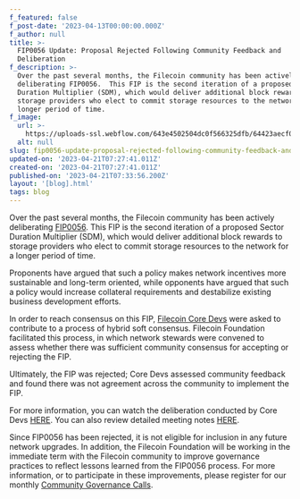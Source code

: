 ```yaml
---
f_featured: false
f_post-date: '2023-04-13T00:00:00.000Z'
f_author: null
title: >-
  FIP0056 Update: Proposal Rejected Following Community Feedback and
  Deliberation
f_description: >-
  Over the past several months, the Filecoin community has been actively
  deliberating FIP0056.  This FIP is the second iteration of a proposed Sector
  Duration Multiplier (SDM), which would deliver additional block rewards to
  storage providers who elect to commit storage resources to the network for a
  longer period of time.  
f_image:
  url: >-
    https://uploads-ssl.webflow.com/643e4502504dc0f566325dfb/64423aecf053c9bee87f58d2_fip0056-not-accepted.png
  alt: null
slug: fip0056-update-proposal-rejected-following-community-feedback-and-deliberation
updated-on: '2023-04-21T07:27:41.011Z'
created-on: '2023-04-21T07:27:41.011Z'
published-on: '2023-04-21T07:33:56.200Z'
layout: '[blog].html'
tags: blog
---
```


Over the past several months, the Filecoin community has been actively deliberating [FIP0056](https://github.com/filecoin-project/FIPs/blob/master/FIPS/fip-0056.md). This FIP is the second iteration of a proposed Sector Duration Multiplier (SDM), which would deliver additional block rewards to storage providers who elect to commit storage resources to the network for a longer period of time.

Proponents have argued that such a policy makes network incentives more sustainable and long-term oriented, while opponents have argued that such a policy would increase collateral requirements and destabilize existing business development efforts.

In order to reach consensus on this FIP, [Filecoin Core Devs](https://github.com/filecoin-project/core-devs/blob/master/Core%20Devs%20Participant%20List) were asked to contribute to a process of hybrid soft consensus. Filecoin Foundation facilitated this process, in which network stewards were convened to assess whether there was sufficient community consensus for accepting or rejecting the FIP.

Ultimately, the FIP was rejected; Core Devs assessed community feedback and found there was not agreement across the community to implement the FIP.

For more information, you can watch the deliberation conducted by Core Devs [HERE](https://www.youtube.com/watch?v=upUHn21ZIlQ). You can also review detailed meeting notes [HERE](https://github.com/filecoin-project/core-devs/blob/master/Core%20Dev%20Meetings/Meeting%200056.md).

Since FIP0056 has been rejected, it is not eligible for inclusion in any future network upgrades. In addition, the Filecoin Foundation will be working in the immediate term with the Filecoin community to improve governance practices to reflect lessons learned from the FIP0056 process. For more information, or to participate in these improvements, please register for our monthly [Community Governance Calls](https://fil-org.zoom.us/meeting/register/tZMkf-2qpjIqEt3nkeKh_7f7_F6wPm76zbTw#/registration).
